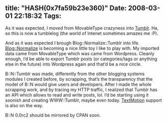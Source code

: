 title: "HASH(0x7fa59b23e360)"
Date: 2008-03-01 22:18:32
Tags: 
---
<p>As it was expected, I moved from MovableType crazyness into <a href="http://www.tumblr.com" target="_blank">Tumblr</a>. Ha, so this is now a tumblelog (the world of Intenet sometimes amazes me :P).</p>
<p>And as it was expected I brough Blog::Normalize::Tumblr into life. <a href="http://search.cpan.org/~damog/" target="_blank">Blog::Normalize</a> is becoming a nice little toy I like to play with. My imported data came from MovableType which was came from Wordpress. Cleanly enough, I&#8217;d be able to export Tumblr posts (or categories/tags or anything else in the future) into Wordpress again and that&#8217;d be a nice circle.</p>
<p>B::N::Tumblr was made, differently from the other blogging systems modules I created before, by scrapping, that&#8217;s the transparency that the model of B::N would give users and developers. After I made the whole scrapping work, and by tracing my HTTP traffic, I realized that Tumblr has an API which allows to read and write posts, lol. I&#8217;d be starting using it soonish and creating WWW::Tumblr, maybe even today. <a href="http://www.textmotion.org" target="_blank">TextMotion</a> support is also on the way. </p>
<p>B::N 0.0rc2 should be mirrored by CPAN soon. </p>
